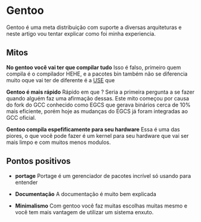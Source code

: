 # Gentoo

Gentoo é uma meta distribuição com suporte a diversas arquiteturas e neste
artigo vou tentar explicar como foi minha experiencia.

## Mitos

**No gentoo você vai ter que compilar tudo** Isso é falso, primeiro quem compila
é o compilador HEHE, e a pacotes bin também não se diferencia muito oque vai ter
de diferente é a [USE]() que

**Gentoo é mais rápido** Rápido em que ? Seria a primeira pergunta  a se fazer
quando alguém faz uma afirmação dessas. Este mito começou por causa do fork do GCC
conhecido como  EGCS que gerava binários cerca de 10% mais eficiente, porém hoje
as mudanças do EGCS já foram integradas ao GCC oficial.

**Gentoo compila espefificamente para seu hardware** Essa é uma das piores, o
que você pode fazer é um kernel para seu hardware que vai ser mais limpo e com
muitos menos modulos.

## Pontos positivos

* **portage** Portage é um gerenciador de pacotes incrível só usando para entender

* **Documentação** A documentação é muito bem explicada

* **Minimalismo** Com gentoo você faz muitas escolhas muitas mesmo e você tem mais vantagem
de utilizar um sistema enxuto.




